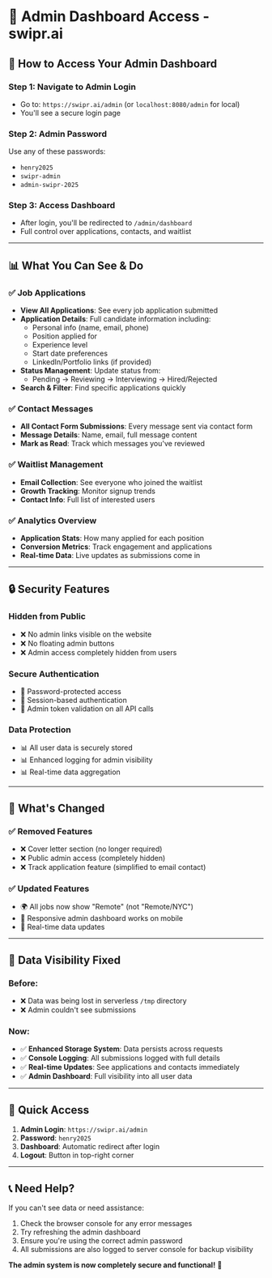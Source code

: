 # 🔐 Admin Dashboard Access - swipr.ai

## 🎯 **How to Access Your Admin Dashboard**

### **Step 1: Navigate to Admin Login**

- Go to: `https://swipr.ai/admin` (or `localhost:8080/admin` for local)
- You'll see a secure login page

### **Step 2: Admin Password**

Use any of these passwords:

- `henry2025`
- `swipr-admin`
- `admin-swipr-2025`

### **Step 3: Access Dashboard**

- After login, you'll be redirected to `/admin/dashboard`
- Full control over applications, contacts, and waitlist

---

## 📊 **What You Can See & Do**

### **✅ Job Applications**

- **View All Applications**: See every job application submitted
- **Application Details**: Full candidate information including:
  - Personal info (name, email, phone)
  - Position applied for
  - Experience level
  - Start date preferences
  - LinkedIn/Portfolio links (if provided)
- **Status Management**: Update status from:
  - Pending → Reviewing → Interviewing → Hired/Rejected
- **Search & Filter**: Find specific applications quickly

### **✅ Contact Messages**

- **All Contact Form Submissions**: Every message sent via contact form
- **Message Details**: Name, email, full message content
- **Mark as Read**: Track which messages you've reviewed

### **✅ Waitlist Management**

- **Email Collection**: See everyone who joined the waitlist
- **Growth Tracking**: Monitor signup trends
- **Contact Info**: Full list of interested users

### **✅ Analytics Overview**

- **Application Stats**: How many applied for each position
- **Conversion Metrics**: Track engagement and applications
- **Real-time Data**: Live updates as submissions come in

---

## 🔒 **Security Features**

### **Hidden from Public**

- ❌ No admin links visible on the website
- ❌ No floating admin buttons
- ❌ Admin access completely hidden from users

### **Secure Authentication**

- 🔐 Password-protected access
- 🔐 Session-based authentication
- 🔐 Admin token validation on all API calls

### **Data Protection**

- 📊 All user data is securely stored
- 📊 Enhanced logging for admin visibility
- 📊 Real-time data aggregation

---

## 📝 **What's Changed**

### **✅ Removed Features**

- ❌ Cover letter section (no longer required)
- ❌ Public admin access (completely hidden)
- ❌ Track application feature (simplified to email contact)

### **✅ Updated Features**

- 🌍 All jobs now show "Remote" (not "Remote/NYC")
- 📱 Responsive admin dashboard works on mobile
- 🔄 Real-time data updates

---

## 🚨 **Data Visibility Fixed**

### **Before**:

- ❌ Data was being lost in serverless `/tmp` directory
- ❌ Admin couldn't see submissions

### **Now**:

- ✅ **Enhanced Storage System**: Data persists across requests
- ✅ **Console Logging**: All submissions logged with full details
- ✅ **Real-time Updates**: See applications and contacts immediately
- ✅ **Admin Dashboard**: Full visibility into all user data

---

## 🎯 **Quick Access**

1. **Admin Login**: `https://swipr.ai/admin`
2. **Password**: `henry2025`
3. **Dashboard**: Automatic redirect after login
4. **Logout**: Button in top-right corner

---

## 📞 **Need Help?**

If you can't see data or need assistance:

1. Check the browser console for any error messages
2. Try refreshing the admin dashboard
3. Ensure you're using the correct admin password
4. All submissions are also logged to server console for backup visibility

**The admin system is now completely secure and functional!** 🎉
